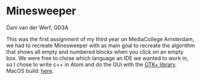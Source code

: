# Minesweeper

Dani van der Werf, GD3A

This was the first assignment of my third year on MediaCollege Amsterdam, we had to recreate Minesweeper
with as main goal to recreate the algorithm that shows all empty and numbered blocks when you click on an empty box.
We were free to chose which language an IDE we wanted to work in, so I chose to write c++ in Atom and do the GUi with the <a href="https://www.gtk.org/">GTK+ library</a>.
MacOS build: <a href="http://freetimedev.com/resources/projects/Minesweeper/Minesweeper.dmg">here</a>.
